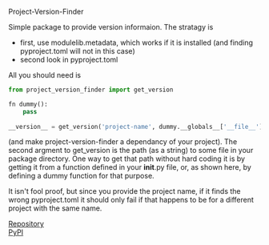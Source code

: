 Project-Version-Finder

Simple package to provide version informaion. The stratagy is  
* first, use modulelib.metadata, which works if it is installed (and finding pyproject.toml will not in this case)  
* second look in pyproject.toml  

All you should need is  
```py
from project_version_finder import get_version

fn dummy():
    pass
	
__version__ = get_version('project-name', dummy.__globals__['__file__'])
```
(and make project-version-finder a dependancy of your project). The second argment to get_version is the path (as a string) to some file in your package directory. One way to get that path without hard coding it is by getting it from a function defined in your __init__.py file, or, as shown here, by defining a dummy function for that purpose.

It isn't fool proof, but since you provide the project name, if it finds the wrong pyproject.toml it should only fail if that happens to be for a different project with the same name.

[Repository](https://codeberg.org/Pusher2531/project-version-finder.git)  
[PyPI](https://pypi.org/project/project-version-finder/)  

